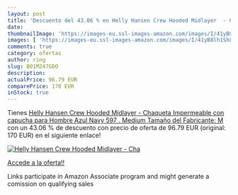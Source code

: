 ```yaml
---
layout: post
title: 'Descuento del 43.06 % en Helly Hansen Crew Hooded Midlayer  - Cha'
date: 
thumbnailImage: 'https://images-eu.ssl-images-amazon.com/images/I/41yB8lh1ShL._SL200_.jpg'
images: [ 'https://images-eu.ssl-images-amazon.com/images/I/41yB8lh1ShL._SL200_.jpg' ]
comments: true
category: ofertas
author: ring
slug: B01M247GDO
description:
actualPrice: 96.79 EUR
comparePrice: 170 EUR
inStock: true
---
```


Tienes [Helly Hansen Crew Hooded Midlayer  - Chaqueta Impermeable con capucha para Hombre  Azul  Navy 597 . Medium  Tamaño del Fabricante: M ](https://www.amazon.es/dp/B01M247GDO/?tag=tolees-21) con un 43.06 % de descuento con precio de oferta de 96.79 EUR (original: 170 EUR) en el siguiente enlace!

[![Helly Hansen Crew Hooded Midlayer  - Cha](https://images-eu.ssl-images-amazon.com/images/I/41yB8lh1ShL._SL200_.jpg)](https://www.amazon.es/dp/B01M247GDO/?tag=tolees-21)

[Accede a la oferta!!](https://www.amazon.es/dp/B01M247GDO/?tag=tolees-21)

Links participate in Amazon Associate program and might generate a comission on qualifying sales


